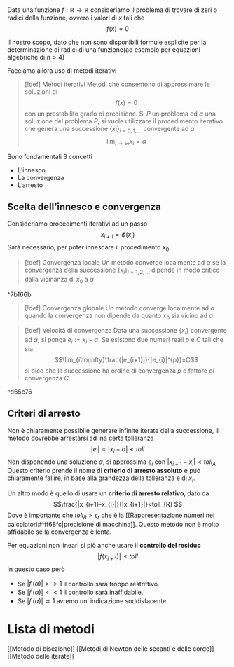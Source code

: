 Data una funzione $f:\mathbb{R}\to \mathbb{R}$ consideriamo il problema di trovare di zeri o radici della funzione, ovvero i valori di $x$ tali che
$$f(x)=0$$

Il nostro scopo, dato che non sono disponibili formule esplicite per la determinazione di radici di una funzione(ad esempio per equazioni algebriche di $n>4$)

Facciamo allora uso di metodi iterativi
>[!def] Metodi iterativi
>Metodi che consentono di approssimare le soluzioni di $$f(x)=0$$ con un prestabilito grado di precisione.
>Si $P$ un problema ed $\alpha$ una soluzione del problema $P$, si vuole utilizzare il procedimento iterativo che genera una successione $\{x_{i}\}_{i=0,1,\ldots}$ convergente ad $\alpha$
>$$\lim_{i\to\infty}x_{i}=\alpha$$


Sono fondamentali 3 concetti
- L’innesco
- La convergenza 
- L’arresto

## Scelta dell’innesco e convergenza
Consideriamo procedimenti iterativi ad un passo
$$x_{i+1}=\phi(x_{i})$$
Sarà necessario, per poter innescare il procedimento $x_{0}$

>[!def] Convergenza locale
>Un metodo converge localmente ad $\alpha$ se la convergenza della successione $\{x_i\}_{i=1,2,\ldots}$ dipende in modo critico dalla vicinanza di $x_{0}$ a $\alpha$

^7b166b

>[!def] Convergenza globale
>Un metodo converge localmente ad $\alpha$ quando la convergenza non dipende da quanto $x_{0}$ sia vicino ad $\alpha$.

>[!def] Velocità di convergenza
>Data una successione $\{x_{i}\}$ convergente ad $\alpha$, si ponga $e_{i}:=x_{i}-\alpha$.
>Se esistono due numeri reali $p$ e $C$ tali che sia 
>$$\lim_{i\to\infty}\frac{|e_{i+1}|}{|e_{i}|^{p}}=C$$
>si dice che la successione ha ordine di convergenza $p$ e fattore di convergenza $C$.

^d65c76

## Criteri di arresto
Non è chiaramente possibile generare infinite iterate della successione, il metodo dovrebbe arrestarsi ad ina certa tolleranza
$$|e_{i}|=|x_{i}-\alpha|<toll$$
Non disponendo una soluzione $\alpha$, si approssima $e_{i}$ con $|x_{i+1}-x_{i}|<toll_{A}$
Questo criterio prende il nome di **criterio di arresto assoluto** e può chiaramente fallire, in base alla grandezza della tolleranza e di $x_{i}$.

Un altro modo è quello di usare un **criterio di arresto relativo**, dato da
$$\frac{|x_{i+1}-x_{i}|}{|x_{i+1}|}<toll_{R} $$
Dove è importante che $toll_{R}>\epsilon_{r}$ che è la  [[Rappresentazione numeri nei calcolatori#^ff68fc|precisione di macchina]].
Questo metodo non è molto affidabile se la convergenza è lenta.

Per equazioni non lineari si piò anche usare il **controllo del residuo**
$$|f(x_{i+1})|\le toll$$
In questo caso però
- Se $|f^{'}(\alpha)|>>1$ il controllo sarà troppo restrittivo.
- Se $|f^{'}(\alpha)|<<1$ il controllo sarà inaffidabile.
- Se $|f^{'}(\alpha)|\simeq 1$ avremo un’ indicazione soddisfacente. 

# Lista di metodi
[[Metodo di bisezione]]
[[Metodi di Newton delle secanti e delle corde]]
[[Metodo delle iterate]]
